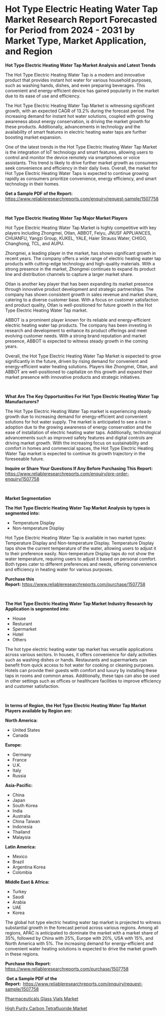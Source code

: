 <p><h1>Hot Type Electric Heating Water Tap Market Research Report Forecasted for Period from 2024 -  2031 by Market Type, Market Application, and Region</h1></p><p><strong>Hot Type Electric Heating Water Tap Market Analysis and Latest Trends</strong></p>
<p><p>The Hot Type Electric Heating Water Tap is a modern and innovative product that provides instant hot water for various household purposes, such as washing hands, dishes, and even preparing beverages. This convenient and energy-efficient device has gained popularity in the market due to its ease of use and efficiency.</p><p>The Hot Type Electric Heating Water Tap Market is witnessing significant growth, with an expected CAGR of 13.2% during the forecast period. The increasing demand for instant hot water solutions, coupled with growing awareness about energy conservation, is driving the market growth for these products. Additionally, advancements in technology and the availability of smart features in electric heating water taps are further boosting market expansion.</p><p>One of the latest trends in the Hot Type Electric Heating Water Tap Market is the integration of IoT technology and smart features, allowing users to control and monitor the device remotely via smartphones or voice assistants. This trend is likely to drive further market growth as consumers seek convenience and efficiency in their daily lives. Overall, the market for Hot Type Electric Heating Water Taps is expected to continue growing rapidly as consumers prioritize convenience, energy efficiency, and smart technology in their homes.</p></p>
<p><strong>Get a Sample PDF of the Report:&nbsp;</strong> <a href="https://www.reliableresearchreports.com/enquiry/request-sample/1507758">https://www.reliableresearchreports.com/enquiry/request-sample/1507758</a></p>
<p>&nbsp;</p>
<p><strong>Hot Type Electric Heating Water Tap Major Market Players</strong></p>
<p><p>Hot Type Electric Heating Water Tap Market is highly competitive with key players including Zhongmei, Otlan, ABBOT, Feiyu, JNUSF APPLIANCES, CHUANFU, Yangzi Group, KUKEL, YALE, Haier Strauss Water, CHIGO, Changhong, TCL, and AUPU. </p><p>Zhongmei, a leading player in the market, has shown significant growth in recent years. The company offers a wide range of electric heating water tap products with cutting-edge technology and high-quality materials. With a strong presence in the market, Zhongmei continues to expand its product line and distribution channels to capture a larger market share. </p><p>Otlan is another key player that has been expanding its market presence through innovative product development and strategic partnerships. The company has shown consistent growth in sales revenue and market share, catering to a diverse customer base. With a focus on customer satisfaction and product quality, Otlan is well-positioned for future growth in the Hot Type Electric Heating Water Tap market. </p><p>ABBOT is a prominent player known for its reliable and energy-efficient electric heating water tap products. The company has been investing in research and development to enhance its product offerings and meet evolving customer needs. With a strong brand reputation and market presence, ABBOT is expected to witness steady growth in the coming years. </p><p>Overall, the Hot Type Electric Heating Water Tap Market is expected to grow significantly in the future, driven by rising demand for convenient and energy-efficient water heating solutions. Players like Zhongmei, Otlan, and ABBOT are well-positioned to capitalize on this growth and expand their market presence with innovative products and strategic initiatives.</p></p>
<p>&nbsp;</p>
<p><strong>What Are The Key Opportunities For Hot Type Electric Heating Water Tap Manufacturers?</strong></p>
<p><p>The Hot Type Electric Heating Water Tap market is experiencing steady growth due to increasing demand for energy-efficient and convenient solutions for hot water supply. The market is anticipated to see a rise in adoption due to the growing awareness of energy conservation and the ease of installation of electric heating water taps. Additionally, technological advancements such as improved safety features and digital controls are driving market growth. With the increasing focus on sustainability and comfort in homes and commercial spaces, the Hot Type Electric Heating Water Tap market is expected to continue its growth trajectory in the foreseeable future.</p></p>
<p><strong>Inquire or Share Your Questions If Any Before Purchasing This Report:</strong> <a href="https://www.reliableresearchreports.com/enquiry/pre-order-enquiry/1507758">https://www.reliableresearchreports.com/enquiry/pre-order-enquiry/1507758</a></p>
<p>&nbsp;</p>
<p><strong>Market Segmentation</strong></p>
<p><strong>The Hot Type Electric Heating Water Tap Market Analysis by types is segmented into:</strong></p>
<p><ul><li>Temperature Display</li><li>Non-temperature Display</li></ul></p>
<p><p>Hot Type Electric Heating Water Tap is available in two market types: Temperature Display and Non-temperature Display. Temperature Display taps show the current temperature of the water, allowing users to adjust it to their preference easily. Non-temperature Display taps do not show the water temperature, requiring users to adjust it based on personal comfort. Both types cater to different preferences and needs, offering convenience and efficiency in heating water for various purposes.</p></p>
<p><strong>Purchase this Report:&nbsp;</strong><a href="https://www.reliableresearchreports.com/purchase/1507758">https://www.reliableresearchreports.com/purchase/1507758</a></p>
<p>&nbsp;</p>
<p><strong>The Hot Type Electric Heating Water Tap Market Industry Research by Application is segmented into:</strong></p>
<p><ul><li>House</li><li>Resturant</li><li>Spermarket</li><li>Hotel</li><li>Others</li></ul></p>
<p><p>The hot type electric heating water tap market has versatile applications across various sectors. In houses, it offers convenience for daily activities such as washing dishes or hands. Restaurants and supermarkets can benefit from quick access to hot water for cooking or cleaning purposes. Hotels can provide their guests with comfort and luxury by installing these taps in rooms and common areas. Additionally, these taps can also be used in other settings such as offices or healthcare facilities to improve efficiency and customer satisfaction.</p></p>
<p>&nbsp;</p>
<p><strong>In terms of Region, the Hot Type Electric Heating Water Tap Market Players available by Region are:</strong></p>
<p>
    <p> <strong> North America: </strong>
        <ul>
            <li>United States</li>
            <li>Canada</li>
        </ul>
        </p> 
    <p> <strong> Europe: </strong>
        <ul>
            <li>Germany</li>
            <li>France</li>
            <li>U.K.</li>
            <li>Italy</li>
            <li>Russia</li>
        </ul>
        </p> 
    <p> <strong> Asia-Pacific: </strong>
        <ul>
            <li>China</li>
            <li>Japan</li>
            <li>South Korea</li>
            <li>India</li>
            <li>Australia</li>
            <li>China Taiwan</li>
            <li>Indonesia</li>
            <li>Thailand</li>
            <li>Malaysia</li>
        </ul>
        </p> 
    <p> <strong> Latin America: </strong>
        <ul>
            <li>Mexico</li>
            <li>Brazil</li>
            <li>Argentina Korea</li>
            <li>Colombia</li>
        </ul>
        </p> 
    <p> <strong> Middle East & Africa: </strong>
        <ul>
            <li>Turkey</li>
            <li>Saudi</li>
            <li>Arabia</li>
            <li>UAE</li>
            <li>Korea</li>
        </ul>
    </p>
    </p>
<p><p>The global hot type electric heating water tap market is projected to witness substantial growth in the forecast period across various regions. Among all regions, APAC is anticipated to dominate the market with a market share of 35%, followed by China with 25%, Europe with 20%, USA with 15%, and North America with 5%. The increasing demand for energy-efficient and convenient water heating solutions is expected to drive the market growth in these regions.</p></p>
<p><strong>Purchase this Report: </strong><a href="https://www.reliableresearchreports.com/purchase/1507758">https://www.reliableresearchreports.com/purchase/1507758</a></p>
<p>&nbsp;<strong>Get a Sample PDF of the Report:&nbsp;&nbsp;</strong><a href="https://www.reliableresearchreports.com/enquiry/request-sample/1507758">https://www.reliableresearchreports.com/enquiry/request-sample/1507758</a></p>
<p><strong></strong></p>
<p><p><a href="https://issuu.com/reportprime-2/docs/pharmaceuticals-glass-vials-market-size-2030.pptx">Pharmaceuticals Glass Vials Market</a></p><p><a href="https://issuu.com/reportprime-2/docs/high-purity-carbon-tetrafluoride-market-size-2030.">High Purity Carbon Tetrafluoride Market</a></p></p>